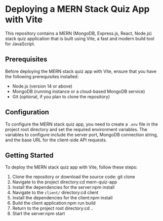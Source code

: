 # Deploying a MERN Stack Quiz App with Vite

This repository contains a MERN (MongoDB, Express.js, React, Node.js) stack quiz application that is built using Vite, a fast and modern build tool for JavaScript.

## Prerequisites

Before deploying the MERN stack quiz app with Vite, ensure that you have the following prerequisites installed:

- Node.js (version 14 or above)
- MongoDB (running instance or a cloud-based MongoDB service)
- Git (optional, if you plan to clone the repository)

## Configuration

To configure the MERN stack quiz app, you need to create a `.env` file in the project root directory and set the required environment variables.
The variables to configure include the server port, MongoDB connection string, and the base URL for the client-side API requests.


## Getting Started

To deploy the MERN stack quiz app with Vite, follow these steps:

1. Clone the repository or download the source code: git clone <repository-url>
2. Navigate to the project directory:cd mern-quiz-app
3. Install the dependencies for the server:npm install
4. Navigate to the `client/` directory:cd client
5. Install the dependencies for the client:npm install
6. Build the client application:npm run build
7. Return to the project root directory:cd ..
8. Start the server:npm start




